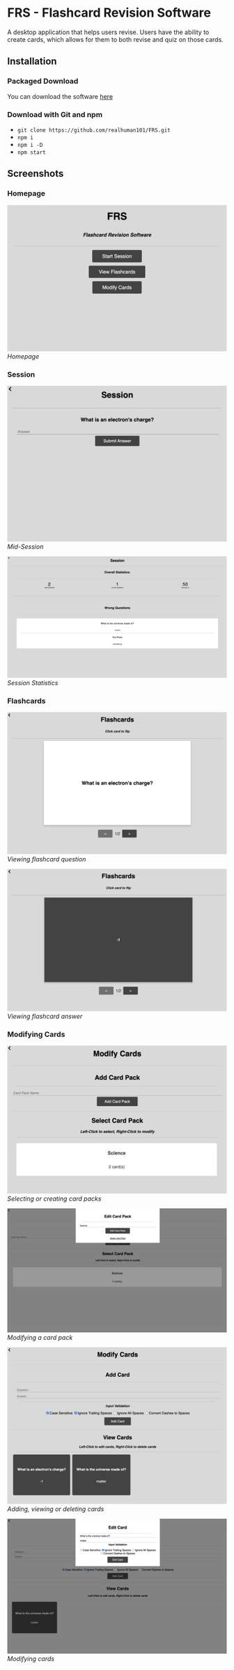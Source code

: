 # FRS - Flashcard Revision Software
A desktop application that helps users revise. Users have the ability to create cards, which allows for them to both revise and quiz on those cards.  
  
## Installation
### Packaged Download
You can download the software [here](https://realhuman101.github.io/FRS/downloads/)
### Download with Git and npm
- `git clone https://github.com/realhuman101/FRS.git`
- `npm i`
- `npm i -D`
- `npm start`

## Screenshots
### Homepage
![](assets/screenshots/homepage.png)  
*Homepage*

### Session
![](assets/screenshots/session1.png)  
*Mid-Session*  
  
![](assets/screenshots/session2.png)
*Session Statistics*

### Flashcards
![](assets/screenshots/flashcard1.png)  
*Viewing flashcard question*  
  
![](assets/screenshots/flashcard2.png)  
*Viewing flashcard answer*

### Modifying Cards
![](assets/screenshots/modCards1.png)
*Selecting or creating card packs*  
  
![](assets/screenshots/modCards3.png)  
*Modifying a card pack*  

![](assets/screenshots/modCards2.png)  
*Adding, viewing or deleting cards*
  
![](assets/screenshots/modCards4.png)  
*Modifying cards*
